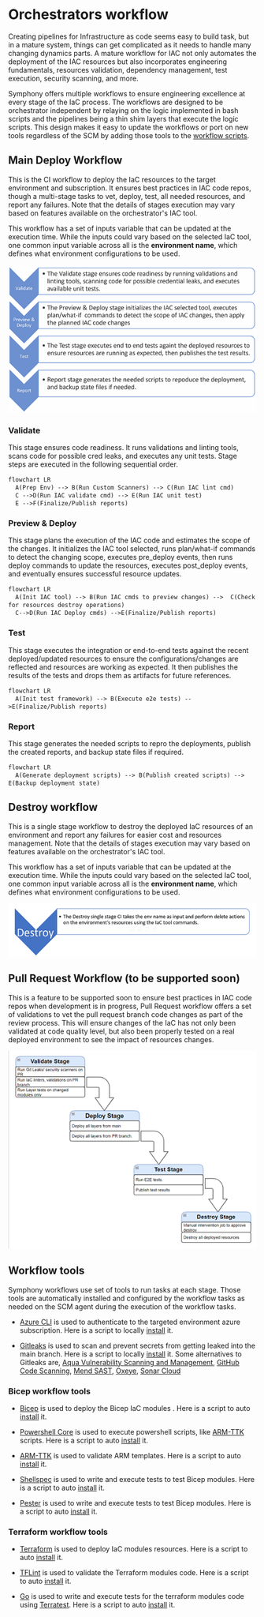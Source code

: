 # Orchestrators workflow

Creating pipelines for Infrastructure as code seems easy to build task, but in a mature system, things can get complicated as it needs to handle many changing dynamics parts. A mature workflow for IAC not only automates the deployment of the IAC resources but also incorporates engineering fundamentals, resources validation, dependency management, test execution, security scanning, and more.

Symphony offers multiple workflows to ensure engineering excellence at every stage of the IaC process. The workflows are designed to be orchestrator independent by relaying on the logic implemented in bash scripts and the pipelines being a thin shim layers that execute the logic scripts. This design makes it easy to update the workflows or port on new tools regardless of the SCM by adding those tools to the [workflow scripts](./../scripts/orchestrators/).

## Main Deploy Workflow

This is the CI workflow to deploy the IaC resources to the target environment and subscription. It ensures best practices in IAC code repos, though a multi-stage tasks to vet, deploy, test, all needed resources, and report any failures. Note that the details of stages execution may vary based on features available on the orchestrator's IAC tool.

This workflow has a set of inputs variable that can be updated at the execution time. While the inputs could vary based on the selected IaC tool, one common input variable across all is the **environment name**, which defines what environment configurations to be used.

![Workflow steps](images/workflow.png)

### Validate

This stage ensures code readiness. It runs validations and linting tools, scans code for possible cred leaks, and executes any unit tests. Stage steps are executed in the following sequential order.

```mermaid
flowchart LR
  A(Prep Env) --> B(Run Custom Scanners) --> C(Run IAC lint cmd)
  C -->D(Run IAC validate cmd) --> E(Run IAC unit test)
  E -->F(Finalize/Publish reports)
```

### Preview & Deploy

This stage plans the execution of the IAC code and estimates the scope of the changes. It initializes the IAC tool selected, runs plan/what-if commands to detect the changing scope, executes pre_deploy events, then runs deploy commands to update the resources, executes post_deploy events, and eventually ensures successful resource updates.

```mermaid
flowchart LR
  A(Init IAC tool) --> B(Run IAC cmds to preview changes) -->  C(Check for resources destroy operations) 
  C-->D(Run IAC Deploy cmds) -->E(Finalize/Publish reports)
```

### Test

This stage executes the integration or end-to-end tests against the recent deployed/updated resources to ensure the configurations/changes are reflected and resources are working as expected. It then publishes the results of the tests and drops them as artifacts for future references.

```mermaid
flowchart LR
  A(Init test framework) --> B(Execute e2e tests) -->E(Finalize/Publish reports)
```

### Report

This stage generates the needed scripts to repro the deployments, publish the created reports, and backup state files if required.

```mermaid
flowchart LR
  A(Generate deployment scripts) --> B(Publish created scripts) --> E(Backup deployment state)
```

## Destroy workflow

This is a single stage workflow to destroy the deployed IaC resources of an environment and report any failures for easier cost and resources management. Note that the details of stages execution may vary based on features available on the orchestrator's IAC tool.

This workflow has a set of inputs variable that can be updated at the execution time. While the inputs could vary based on the selected IaC tool, one common input variable across all is the **environment name**, which defines what environment configurations to be used.

![Workflow steps](images/destroy_workflow.png)

## Pull Request Workflow (to be supported soon)

This is a feature to be supported soon to ensure best practices in IAC code repos when development is in progress, Pull Request workflow offers a set of validations to vet the pull request branch code changes as part of the review process. This will ensure changes of the IaC has not only been validated at code quality level, but also been properly tested on a real deployed environment to see the impact of resources changes.

![Workflow steps](images/pr_workflow.png)

## Workflow tools

Symphony workflows use set of tools to run tasks at each stage. Those tools are automatically installed and configured by the workflow tasks as needed on the SCM agent during the execution of the workflow tasks.

- [Azure CLI](https://learn.microsoft.com/en-us/cli/azure/install-azure-cli) is used to authenticate to the targeted environment azure subscription. Here is a script to locally [install](../scripts/orchestrators/setup-azcli.sh) it.

- [Gitleaks](https://github.com/zricethezav/gitleaks) is used to scan and prevent secrets from getting leaked into the main branch. Here is a script to locally [install](../scripts/orchestrators/setup-gitleaks.sh) it. Some alternatives to Gitleaks are, [Aqua Vulnerability Scanning and Management](https://www.aquasec.com/products/container-vulnerability-scanning/), [GitHub Code Scanning](https://docs.github.com/en/code-security/code-scanning/automatically-scanning-your-code-for-vulnerabilities-and-errors/about-code-scanning), [Mend SAST](https://www.mend.io/sast/), [Oxeye](https://www.oxeye.io/solutions/appsec-devsecops), [Sonar Cloud](https://www.sonarsource.com/products/sonarcloud/features/)

### Bicep workflow tools

- [Bicep](https://learn.microsoft.com/azure/azure-resource-manager/bicep/overview?tabs=bicep) is used to deploy the Bicep IaC modules . Here is a script to auto [install](../scripts/orchestrators/setup-bicep.sh) it.

- [Powershell Core](https://learn.microsoft.com/en-us/powershell/scripting/install/installing-powershell?view=powershell-7.2) is used to execute powershell scripts, like [ARM-TTK](https://github.com/Azure/arm-ttk) scripts. Here is a script to auto [install](../scripts/orchestrators/setup-powershell.sh) it.

- [ARM-TTK](https://github.com/Azure/arm-ttk) is used to validate ARM templates. Here is a script to auto [install](../scripts/orchestrators/setup-armttk.sh) it.

- [Shellspec](https://shellspec.info/) is used to write and execute tests to test Bicep modules. Here is a script to auto [install](../scripts/orchestrators/setup-shellspec.sh) it.

- [Pester](https://pester.dev/) is used to write and execute tests to test Bicep modules. Here is a script to auto [install](../scripts/orchestrators/setup-pester.sh) it.

### Terraform workflow tools

- [Terraform](https://developer.hashicorp.com/terraform/intro) is used to deploy IaC modules resources. Here is a script to auto [install](../scripts/orchestrators/setup-terraform.sh) it.

- [TFLint](https://github.com/terraform-linters/tflint) is used to validate the Terraform modules code. Here is a script to auto [install](../scripts/orchestrators/setup-tflint.sh) it.

- [Go](https://go.dev/learn/) is used to write and execute tests for the terraform modules code using [Terratest](https://terratest.gruntwork.io/). Here is a script to auto [install](../scripts/orchestrators/setup-go.sh) it.
